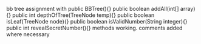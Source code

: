 bb tree assignment with 
public BBTree(){}
public boolean addAll(int[] array){}
public int depthOfTree(TreeNode temp){}
public boolean isLeaf(TreeNode node){}
public boolean isValidNumber(String integer){} public int revealSecretNumber(){}
methods working.
comments added where necessary
